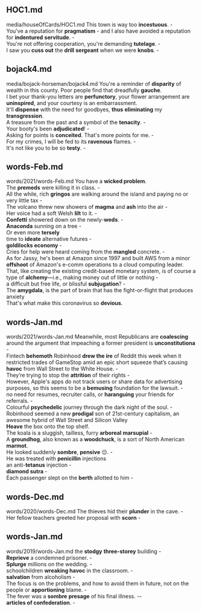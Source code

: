## HOC1.md ## 
media/houseOfCards/HOC1.md
This town is way too **incestuous**. -  
You've a reputation for **pragmatism** - and I also have avoided a reputation for **indentured** **servitude**. -   
You're not offering cooperation, you're demanding **tutelage**. -  
I saw you **cuss out** the **drill** **sergeant** when we were **knobs**. -  

## bojack4.md ## 
media/bojack-horseman/bojack4.md
You're a reminder of **disparity** of wealth in this county. Poor people find that dreadfully **gauche**.   
I bet your thank-you letters are **perfunctory**, your flower arrangement are **uninspired**, and your courtesy is an embarrassment.   
It'll **dispense** with the need for goodbyes, **thus** **eliminating** my **transgression**.   
A treasure from the past and a symbol of the **tenacity**. -  
Your booty's been **adjudicated**! -  
Asking for points is **conceited**. That's more points for me. -  
For my crimes, I will be fed to its **ravenous** flames. -  
It's not like you to be so **testy**. -  

## words-Feb.md ## 
words/2021/words-Feb.md
You have a **wicked problem**.   
The **premeds** were killing it in class. -  
All the while, rich **gringos** are walking around the island and paying no or very little tax -  
The volcano threw new showers of **magma** and **ash** into the air -  
Her voice had a soft Welsh **lilt** to it. -  
**Confetti** showered down on the newly-**weds**. -  
**Anaconda** sunning on a tree -  
Or even more **tersely**   
time to **ideate** alternative futures -  
**goldilocks economy** -  
Cries for help were heard coming from the **mangled** concrete. -  
As for Jassy, he's been at Amazon since 1997 and built AWS from a minor **offshoot** of Amazon's e-comm operations to a cloud computing leader.    
That, like creating the existing credit-based monetary system, is of course a type of **alchemy**—i.e., making money out of little or nothing -  
a difficult but free life, or blissful **subjugation**? -  
The **amygdala**, is the part of brain that has the fight-or-flight that produces anxiety   
That's what make this coronavirus so **devious**.   

## words-Jan.md ## 
words/2021/words-Jan.md
Meanwhile, most Republicans are **coalescing** around the argument that impeaching a former president is **unconstitutiona** -  
Fintech **behemoth** Robinhood **drew the ire** of Reddit this week when it restricted trades of GameStop amid an epic short squeeze that’s causing **havoc** from Wall Street to the White House. -  
They’re trying to stop the **attrition** of their rights -  
However, Apple's apps do not track users or share data for advertising purposes, so this seems to be a **bemusing** foundation for the lawsuit. -   
no need for resumes, recruiter calls, or **haranguing** your friends for referrals. -  
Colourful **psychedelic** journey through the dark night of the soul. -  
Robinhood seemed a new **prodigal** son of 21st-century capitalism, an awesome hybrid of Wall Street and Silicon Valley   
**Heave** the box onto the top shelf.   
The koala is a sluggish, tailless, furry **arboreal** **marsupial** -  
A **groundhog**, also known as a **woodchuck**, is a sort of North American **marmot**.  
He looked suddenly **sombre**, **pensive** 😔. -   
He was treated with **penicillin** injections   
an anti-**tetanus** injection -  
**diamond sutra** -  
Each passenger slept on the **berth** allotted to him -   

## words-Dec.md ## 
words/2020/words-Dec.md
The thieves hid their **plunder** in the cave. -   
Her fellow teachers greeted her proposal with **scorn** -  

## words-Jan.md ## 
words/2019/words-Jan.md
the **stodgy** **three-storey** building -  
**Reprieve** a condemned prisoner. -  
**Splurge** millions on the wedding. -  
schoolchildren **wreaking havoc** in the classroom. -  
**salvation** from alcoholism -  
The focus is on the problems, and how to avoid them in future, not on the people or **apportioning** blame. -  
The fever was a **sombre** **presage** of his final illness. --  
**articles of confederation**. -  
